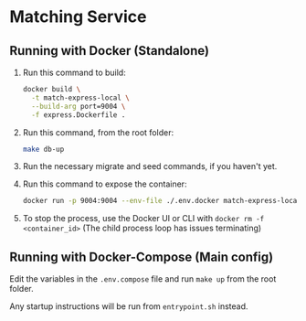 # Matching Service

## Running with Docker (Standalone)

1. Run this command to build:
    ```sh
    docker build \
      -t match-express-local \
      --build-arg port=9004 \
      -f express.Dockerfile .
    ```
2. Run this command, from the root folder:
    ```sh
    make db-up
    ```

3. Run the necessary migrate and seed commands, if you haven't yet.

4. Run this command to expose the container:
    ```sh
    docker run -p 9004:9004 --env-file ./.env.docker match-express-local
    ```
5. To stop the process, use the Docker UI or CLI with `docker rm -f <container_id>` (The child process loop has issues terminating)

## Running with Docker-Compose (Main config)

Edit the variables in the `.env.compose` file and run `make up` from the root folder.

Any startup instructions will be run from `entrypoint.sh` instead.
